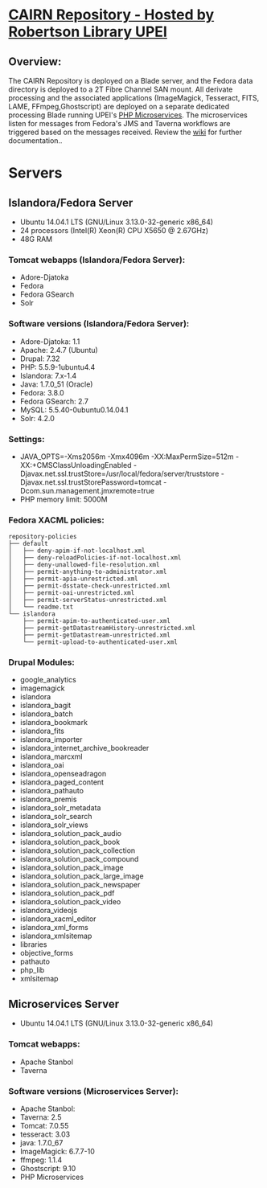 # [CAIRN Repository - Hosted by Robertson Library UPEI](https://cairnrepo.org)

## Overview:

The CAIRN Repository is deployed on a Blade server, and the Fedora data directory is deployed to a 2T Fibre Channel SAN mount.  All derivate processing and the associated applications (ImageMagick, Tesseract, FITS, LAME, FFmpeg,Ghostscript) are deployed on a separate dedicated processing Blade running UPEI's [PHP Microservices](https://github.com/roblib/php_listeners). The microservices listen for messages from Fedora's JMS and Taverna workflows are triggered based on the messages received. Review the [wiki](https://github.com/roblib/php_listeners/wiki) for further documentation..

# Servers

## Islandora/Fedora Server

* Ubuntu 14.04.1 LTS (GNU/Linux 3.13.0-32-generic x86_64)
* 24 processors (Intel(R) Xeon(R) CPU X5650  @ 2.67GHz)
* 48G RAM

### Tomcat webapps (Islandora/Fedora Server):

* Adore-Djatoka
* Fedora
* Fedora GSearch
* Solr

### Software versions (Islandora/Fedora Server):

* Adore-Djatoka: 1.1
* Apache: 2.4.7 (Ubuntu)
* Drupal: 7.32
* PHP: 5.5.9-1ubuntu4.4
* Islandora: 7.x-1.4
* Java: 1.7.0_51 (Oracle)
* Fedora: 3.8.0
* Fedora GSearch: 2.7
* MySQL: 5.5.40-0ubuntu0.14.04.1
* Solr: 4.2.0 

### Settings:

* JAVA_OPTS=-Xms2056m -Xmx4096m -XX:MaxPermSize=512m -XX:+CMSClassUnloadingEnabled -Djavax.net.ssl.trustStore=/usr/local/fedora/server/truststore -Djavax.net.ssl.trustStorePassword=tomcat -Dcom.sun.management.jmxremote=true
* PHP memory limit: 5000M

### Fedora XACML policies:

```
repository-policies
├── default
│   ├── deny-apim-if-not-localhost.xml
│   ├── deny-reloadPolicies-if-not-localhost.xml
│   ├── deny-unallowed-file-resolution.xml
│   ├── permit-anything-to-administrator.xml
│   ├── permit-apia-unrestricted.xml
│   ├── permit-dsstate-check-unrestricted.xml
│   ├── permit-oai-unrestricted.xml
│   ├── permit-serverStatus-unrestricted.xml
│   └── readme.txt
└── islandora
    ├── permit-apim-to-authenticated-user.xml
    ├── permit-getDatastreamHistory-unrestricted.xml
    ├── permit-getDatastream-unrestricted.xml
    └── permit-upload-to-authenticated-user.xml
```

### Drupal Modules:

* google_analytics
* imagemagick
* islandora
* islandora_bagit
* islandora_batch
* islandora_bookmark
* islandora_fits
* islandora_importer
* islandora_internet_archive_bookreader
* islandora_marcxml
* islandora_oai
* islandora_openseadragon
* islandora_paged_content
* islandora_pathauto
* islandora_premis
* islandora_solr_metadata
* islandora_solr_search
* islandora_solr_views
* islandora_solution_pack_audio
* islandora_solution_pack_book
* islandora_solution_pack_collection
* islandora_solution_pack_compound
* islandora_solution_pack_image
* islandora_solution_pack_large_image
* islandora_solution_pack_newspaper
* islandora_solution_pack_pdf
* islandora_solution_pack_video
* islandora_videojs
* islandora_xacml_editor
* islandora_xml_forms
* islandora_xmlsitemap
* libraries
* objective_forms
* pathauto
* php_lib
* xmlsitemap

## Microservices Server

* Ubuntu 14.04.1 LTS (GNU/Linux 3.13.0-32-generic x86_64)

### Tomcat webapps:

* Apache Stanbol
* Taverna

### Software versions (Microservices Server):

* Apache Stanbol: 
* Taverna: 2.5
* Tomcat: 7.0.55
* tesseract: 3.03
* java: 1.7.0_67
* ImageMagick: 6.7.7-10
* ffmpeg: 1.1.4
* Ghostscript: 9.10
* PHP Microservices
